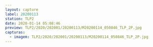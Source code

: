 ```yaml
---
layout: capture
label: 20200113
station: TLP2
date: 2020-01-14 05:08:46
preview: TLP2/2020/202001/20200113/M20200114_050846_TLP_2P.jpg
capturas:
  - imagem: TLP2/2020/202001/20200113/M20200114_050846_TLP_2P.jpg
---
```

